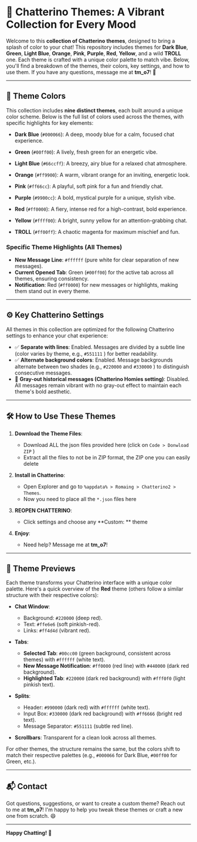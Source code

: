 
# 🎨 Chatterino Themes: A Vibrant Collection for Every Mood

Welcome to this **collection of Chatterino themes**, designed to bring a splash of color to your chat! This repository includes themes for **Dark Blue**, **Green**, **Light Blue**, **Orange**, **Pink**, **Purple**, **Red**, **Yellow**, and a wild **TROLL** one. 
Each theme is crafted with a unique color palette to match vibe. Below, you'll find a breakdown of the themes, their colors, key settings, and how to use them. If you have any questions, message me at **tm_o7**! 🚀

---

## 🌈 Theme Colors

This collection includes **nine distinct themes**, each built around a unique color scheme. Below is the full list of colors used across the themes, with specific highlights for key elements:

- **Dark Blue** (`#000066`): A deep, moody blue for a calm, focused chat experience.

- **Green** (`#00ff00`): A lively, fresh green for an energetic vibe.

- **Light Blue** (`#66ccff`): A breezy, airy blue for a relaxed chat atmosphere.

- **Orange** (`#ff9900`): A warm, vibrant orange for an inviting, energetic look.

- **Pink** (`#ff66cc`): A playful, soft pink for a fun and friendly chat.

- **Purple** (`#9900cc`): A bold, mystical purple for a unique, stylish vibe.

- **Red** (`#ff0000`): A fiery, intense red for a high-contrast, bold experience.

- **Yellow** (`#ffff00`): A bright, sunny yellow for an attention-grabbing chat.

- **TROLL** (`#ff00ff`): A chaotic magenta for maximum mischief and fun.

### Specific Theme Highlights (All Themes)
- **New Message Line**: `#ffffff` (pure white for clear separation of new messages).
- **Current Opened Tab**: Green (`#00ff00`) for the active tab across all themes, ensuring consistency.
- **Notification**: Red (`#ff0000`) for new messages or highlights, making them stand out in every theme.

---

## ⚙️ Key Chatterino Settings

All themes in this collection are optimized for the following Chatterino settings to enhance your chat experience:

- ✅ **Separate with lines**: Enabled. Messages are divided by a subtle line (color varies by theme, e.g., `#551111` ) for better readability.
- ✅ **Alternate background colors**: Enabled. Message backgrounds alternate between two shades (e.g., `#220000` and `#330000` ) to distinguish consecutive messages.
- 🔳 **Gray-out historical messages (Chatterino Homies setting)**: Disabled. All messages remain vibrant with no gray-out effect to maintain each theme's bold aesthetic.

---

## 🛠️ How to Use These Themes

1. **Download the Theme Files**:
   - Download ALL the json files provided here (click on `Code > Donwload ZIP` )
   - Extract all the files to not be in ZIP format, the ZIP one you can easily delete

2. **Install in Chatterino**:
   - Open Explorer and go to `%appdata% > Romaing > Chatterino2 > Themes`.
   - Now you need to place all the `*.json` files here

3. **REOPEN CHATTERINO**:
   - Click settings and choose any **Custom: ** theme

4. **Enjoy**:
   - Need help? Message me at **tm_o7**!

---

## 🎨 Theme Previews

Each theme transforms your Chatterino interface with a unique color palette. Here's a quick overview of the **Red** theme (others follow a similar structure with their respective colors):

- **Chat Window**:
  - Background: `#220000` (deep red).
  - Text: `#ffe6e6` (soft pinkish-red).
  - Links: `#ff4d4d` (vibrant red).

- **Tabs**:
  - **Selected Tab**: `#00cc00` (green background, consistent across themes) with `#ffffff` (white text).
  - **New Message Notification**: `#ff0000` (red line) with `#440000` (dark red background).
  - **Highlighted Tab**: `#220000` (dark red background) with `#fff0f0` (light pinkish text).

- **Splits**:
  - Header: `#990000` (dark red) with `#ffffff` (white text).
  - Input Box: `#330000` (dark red background) with `#ff6666` (bright red text).
  - Message Separator: `#551111` (subtle red line).

- **Scrollbars**: Transparent for a clean look across all themes.

For other themes, the structure remains the same, but the colors shift to match their respective palettes (e.g., `#000066` for Dark Blue, `#00ff00` for Green, etc.).

---

## 📬 Contact

Got questions, suggestions, or want to create a custom theme? Reach out to me at **tm_o7**! I'm happy to help you tweak these themes or craft a new one from scratch. 😄

---

**Happy Chatting!** 🌟

